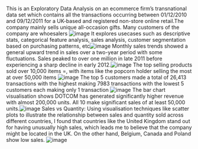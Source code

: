 This is an Exploratory Data Analysis on an ecommerce firm’s transnational data set which contains all the transactions occurring between 01/12/2010 and 09/12/2011 for a UK-based and registered non-store online retail.The company mainly sells unique all-occasion gifts. Many customers of the company are whoesalers
![image](https://github.com/user-attachments/assets/de6d7d7d-9307-4d93-863d-1f1c3f0dbeb0)
It explores usecases such as descriptive stats, categorical feature analysis, sales analysis, customer segmentation based on purchasing patterns, etc![image](https://github.com/user-attachments/assets/46c6e88c-99d3-4b0a-91b9-1b8a7beddf1a)
Monthly sales trends showed a general upward trend in sales over a two-year period with some fluctuations. Sales peaked to over one million in late 2011 before experiencing a sharp decline in  early 2012.![image](https://github.com/user-attachments/assets/89077a69-e92b-4654-86c0-5434a15bec2f)
The top selling products sold over 10,000 items =, with items like the popcorn holder selling the most at over 50,000 items
![image](https://github.com/user-attachments/assets/2ce6ea40-b62c-41d5-b16c-a034d51267bf)
The top 5 customers made a total of 26,413 transactions with the highest making 7983 transactions with the lowest 5 customers each making only 1 transaction
![image](https://github.com/user-attachments/assets/6773da5c-b8b5-4f66-8061-454beaaeb493)
The bar chart visualisation shows DOTCOM has generated significantly higher revenue with almost 200,000 units. All 10 make significant sales of at least 50,000 units.![image](https://github.com/user-attachments/assets/8dad6712-2b5c-415b-8192-e7accd1b3126)
Sales vs Quantity: Using visualisation techniques like scatter plots to illustrate the relationship between sales and quantity sold across different countries, I found that countries like the United Kingdom stand out for having unusually high sales, which leads me to believe that the company might be located in the UK. On the other hand, Belgium, Canada and Poland show low sales. 
![image](https://github.com/user-attachments/assets/bba64971-eedd-4fb5-9ff8-320f7e620e63)
